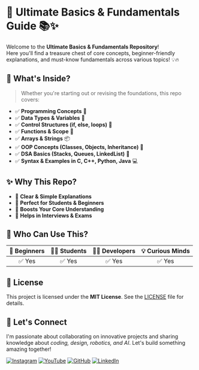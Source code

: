 # 🚀 Ultimate Basics & Fundamentals Guide 📚✨

Welcome to the **Ultimate Basics & Fundamentals Repository**!  
Here you'll find a treasure chest of core concepts, beginner-friendly explanations, and must-know fundamentals across various topics! 💡🔥


## 📌 What's Inside?

> Whether you're starting out or revising the foundations, this repo covers:

- ✅ **Programming Concepts** 🧠  
- ✅ **Data Types & Variables** 🧮  
- ✅ **Control Structures (if, else, loops)** 🔁  
- ✅ **Functions & Scope** 🔧  
- ✅ **Arrays & Strings** 📦  
- ✅ **OOP Concepts (Classes, Objects, Inheritance)** 🧬  
- ✅ **DSA Basics (Stacks, Queues, LinkedList)** 🧱  
- ✅ **Syntax & Examples in C, C++, Python, Java** 💻  



## ✨ Why This Repo?

- 📘 **Clear & Simple Explanations**  
- 🎯 **Perfect for Students & Beginners**  
- 🧠 **Boosts Your Core Understanding**  
- 💼 **Helps in Interviews & Exams**  



## 🌟 Who Can Use This?

| 👦 Beginners | 👩‍🎓 Students | 🧑‍💻 Developers | 💡 Curious Minds |
|:-----------:|:-------------:|:--------------:|:----------------:|
| ✅ Yes       | ✅ Yes         | ✅ Yes          | ✅ Yes            |


## 📜 License

This project is licensed under the **MIT License**. See the [LICENSE](LICENSE) file for details.

## 🌟 Let's Connect



I'm passionate about collaborating on innovative projects and sharing knowledge about *coding, design, robotics, and AI*. Let's build something amazing together!  



 [![Instagram](https://img.icons8.com/fluency/48/instagram-new.png)](https://www.instagram.com/sumittech_360)  [![YouTube](https://img.icons8.com/fluency/48/youtube-play.png)](https://youtube.com/channel/UCiPxbNaC7dloVut6Jc5xHIQ)  [![GitHub](https://img.icons8.com/fluency/48/github.png)](https://github.com/InnovativeSumit)  [![LinkedIn](https://img.icons8.com/fluency/48/linkedin.png)](https://www.linkedin.com/in/sumit-pal-40511a339) 






